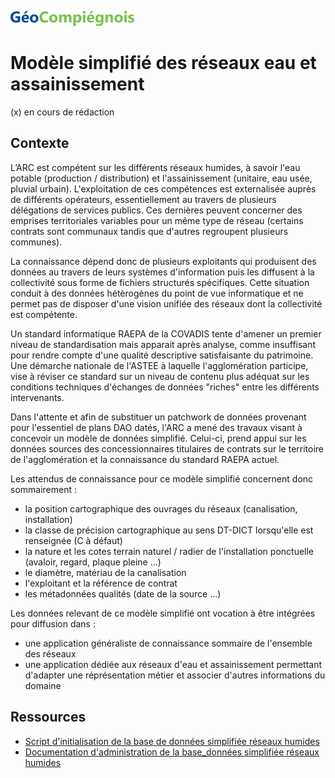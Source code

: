 ![picto](https://github.com/sigagglocompiegne/orga_gest_igeo/blob/master/doc/img/geocompiegnois_2020_reduit_v2.png)

# Modèle simplifié des réseaux eau et assainissement

(x) en cours de rédaction

## Contexte

L’ARC est compétent sur les différents réseaux humides, à savoir  l'eau potable (production / distribution) et l'assainissement (unitaire, eau usée, pluvial urbain).
L'exploitation de ces compétences est externalisée auprès de différents opérateurs, essentiellement au travers de plusieurs délégations de services publics. Ces dernières peuvent concerner des emprises territoriales variables pour un même type de réseau (certains contrats sont communaux tandis que d'autres regroupent plusieurs communes).

La connaissance dépend donc de plusieurs exploitants qui produisent des données au travers de leurs systèmes d'information puis les diffusent à la collectivité sous forme de fichiers structurés spécifiques. Cette situation conduit à des données hétèrogènes du point de vue informatique et ne permet pas de disposer d'une vision unifiée des réseaux dont la collectivité est compétente.

Un standard informatique RAEPA de la COVADIS tente d'amener un premier niveau de standardisation mais apparait après analyse, comme insuffisant pour rendre compte d'une qualité descriptive satisfaisante du patrimoine. Une démarche nationale de l'ASTEE à laquelle l'agglomération participe, vise à réviser ce standard sur un niveau de contenu plus adéquat sur les conditions techniques d'échanges de données "riches" entre les différents intervenants.

Dans l'attente et afin de substituer un patchwork de données provenant pour l'essentiel de plans DAO datés, l'ARC a mené des travaux visant à concevoir un modèle de données simplifié. Celui-ci, prend appui sur les données sources des concessionnaires titulaires de contrats sur le territoire de l'agglomération et la connaissance du standard RAEPA actuel.

Les attendus de connaissance pour ce modèle simplifié concernent donc sommairement :
* la position cartographique des ouvrages du réseaux (canalisation, installation)
* la classe de précision cartographique au sens DT-DICT lorsqu'elle est renseignée (C à défaut)
* la nature et les cotes terrain naturel / radier de l'installation ponctuelle (avaloir, regard, plaque pleine ...)
* le diamètre, matériau de la canalisation
* l'exploitant et la référence de contrat
* les métadonnées qualités (date de la source ...)

Les données relevant de ce modèle simplifié ont vocation à être intégrées pour diffusion dans :
* une application généraliste de connaissance sommaire de l'ensemble des réseaux
* une application dédiée aux réseaux d'eau et assainissement permettant d'adapter une réprésentation métier et associer d'autres informations du domaine 

## Ressources

- [Script d'initialisation de la base de données simplifiée réseaux humides](bdd/init_bd_resh_light.sql) 
- [Documentation d'administration de la base_données simplifiée réseaux humides](bdd/doc_admin_bd_resh_light.md) 

